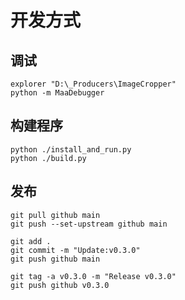 # 开发方式

## 调试

``` shell
explorer "D:\_Producers\ImageCropper"
python -m MaaDebugger
```

## 构建程序

``` shell
python ./install_and_run.py
python ./build.py
```

## 发布

``` shell
git pull github main
git push --set-upstream github main

git add .
git commit -m "Update:v0.3.0"
git push github main

git tag -a v0.3.0 -m "Release v0.3.0"
git push github v0.3.0
```
